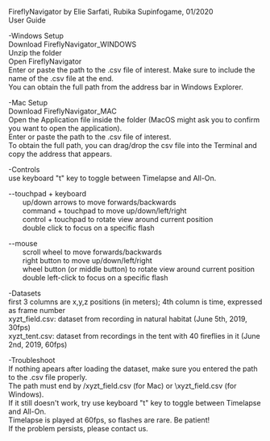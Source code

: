 FireflyNavigator by Elie Sarfati, Rubika Supinfogame, 01/2020 
<br>User Guide

-Windows Setup
<br>Download FireflyNavigator_WINDOWS
<br>Unzip the folder
<br>Open FireflyNavigator
<br>Enter or paste the path to the .csv file of interest. Make sure to include the name of the .csv file at the end. 
<br>You can obtain the full path from the address bar in Windows Explorer.

-Mac Setup
<br>Download FireflyNavigator_MAC
<br>Open the Application file inside the folder (MacOS might ask you to confirm you want to open the application).
<br>Enter or paste the path to the .csv file of interest. 
<br>To obtain the full path, you can drag/drop the csv file into the Terminal and copy the address that appears.

-Controls
<br>use keyboard "t" key to toggle between Timelapse and All-On.

--touchpad + keyboard
	<br>&emsp;&emsp;up/down arrows to move forwards/backwards
	<br>&emsp;&emsp;command + touchpad to move up/down/left/right
	<br>&emsp;&emsp;control + touchpad to rotate view around current position
	<br>&emsp;&emsp;double click to focus on a specific flash

--mouse
	<br>&emsp;&emsp;scroll wheel to move forwards/backwards
	<br>&emsp;&emsp;right button to move up/down/left/right
	<br>&emsp;&emsp;wheel button (or middle button) to rotate view around current position
	<br>&emsp;&emsp;double left-click to focus on a specific flash


-Datasets
<br>first 3 columns are x,y,z positions (in meters); 4th column is time, expressed as frame number
<br>xyzt_field.csv: dataset from recording in natural habitat (June 5th, 2019, 30fps)
<br>xyzt_tent.csv: dataset from recordings in the tent with 40 fireflies in it (June 2nd, 2019, 60fps)

-Troubleshoot
<br>If nothing apears after loading the dataset, make sure you entered the path to the .csv file properly. 
<br>The path must end by /xyzt_field.csv (for Mac) or \xyzt_field.csv (for Windows).
<br>If it still doesn't work, try use keyboard "t" key to toggle between Timelapse and All-On. 
<br>Timelapse is played at 60fps, so flashes are rare. Be patient!
<br>If the problem persists, please contact us.
